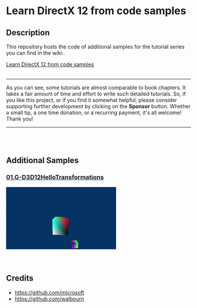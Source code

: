 # Learn DirectX 12 from code samples
## Description
This repository hosts the code of additional samples for the tutorial series you can find in the wiki:.<br />

[Learn DirectX 12 from code samples](https://github.com/PAMinerva/LearnDirectX-Tutorial/wiki) <br />
<br>

***
As you can see, some tutorials are almost comparable to book chapters. It takes a fair amount of time and effort to write such detailed tutorials. So, if you like this project, or if you find it somewhat helpful, please consider supporting further development by clicking on the **Sponsor** button. Whether a small tip, a one time donation, or a recurring payment, it's all welcome! Thank you! <br>
***
<br>

<br>

## Additional Samples
### [01.G-D3D12HelloTransformations](https://github.com/PAMinerva/LearnDirectX-Samples/tree/master/samples/01G-D3D12HelloTransformations)
<!---
![](images/camera.gif) <br /><br />
-->
<img src="images/07.gif" alt="camera" width="300"/>  <br /><br /><br />

## Credits
* https://github.com/microsoft <br />
* https://github.com/walbourn

